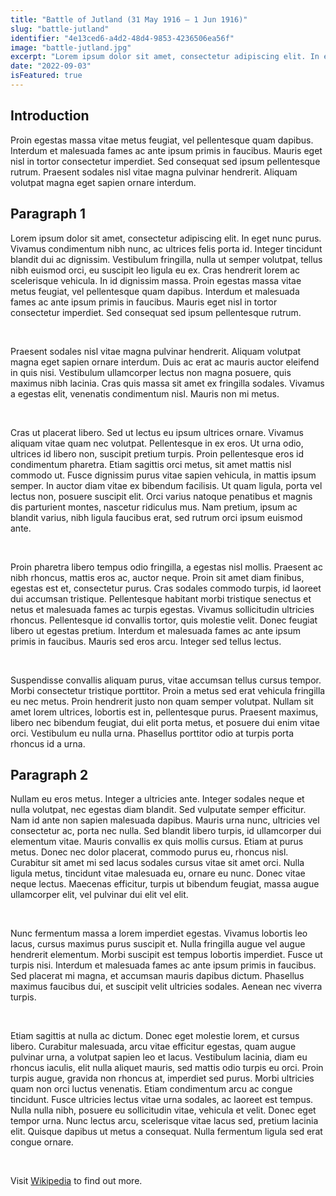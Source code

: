 ```yaml
---
title: "Battle of Jutland (31 May 1916 – 1 Jun 1916)"
slug: "battle-jutland"
identifier: "4e13ced6-a4d2-48d4-9853-4236506ea56f"
image: "battle-jutland.jpg"
excerpt: "Lorem ipsum dolor sit amet, consectetur adipiscing elit. In eget nunc purus. Vivamus condimentum nibh nunc, ac ultrices felis porta id. Integer tincidunt blandit dui ac dignissim."
date: "2022-09-03"
isFeatured: true
---
```


## Introduction

Proin egestas massa vitae metus feugiat, vel pellentesque quam dapibus. Interdum et malesuada fames ac ante ipsum primis in faucibus. Mauris eget nisl in tortor consectetur imperdiet. Sed consequat sed ipsum pellentesque rutrum.
Praesent sodales nisl vitae magna pulvinar hendrerit. Aliquam volutpat magna eget sapien ornare interdum.

## Paragraph 1

Lorem ipsum dolor sit amet, consectetur adipiscing elit. In eget nunc purus. Vivamus condimentum nibh nunc, ac ultrices felis porta id. Integer tincidunt blandit dui ac dignissim. Vestibulum fringilla, nulla ut semper volutpat, tellus nibh euismod orci, eu suscipit leo ligula eu ex. Cras hendrerit lorem ac scelerisque vehicula. In id dignissim massa. Proin egestas massa vitae metus feugiat, vel pellentesque quam dapibus. Interdum et malesuada fames ac ante ipsum primis in faucibus. Mauris eget nisl in tortor consectetur imperdiet. Sed consequat sed ipsum pellentesque rutrum.


&nbsp;  


Praesent sodales nisl vitae magna pulvinar hendrerit. Aliquam volutpat magna eget sapien ornare interdum. Duis ac erat ac mauris auctor eleifend in quis nisi. Vestibulum ullamcorper lectus non magna posuere, quis maximus nibh lacinia. Cras quis massa sit amet ex fringilla sodales. Vivamus a egestas elit, venenatis condimentum nisl. Mauris non mi metus.


&nbsp;  


Cras ut placerat libero. Sed ut lectus eu ipsum ultrices ornare. Vivamus aliquam vitae quam nec volutpat. Pellentesque in ex eros. Ut urna odio, ultrices id libero non, suscipit pretium turpis. Proin pellentesque eros id condimentum pharetra. Etiam sagittis orci metus, sit amet mattis nisl commodo ut. Fusce dignissim purus vitae sapien vehicula, in mattis ipsum semper. In auctor diam vitae ex bibendum facilisis. Ut quam ligula, porta vel lectus non, posuere suscipit elit. Orci varius natoque penatibus et magnis dis parturient montes, nascetur ridiculus mus. Nam pretium, ipsum ac blandit varius, nibh ligula faucibus erat, sed rutrum orci ipsum euismod ante.


&nbsp;  


Proin pharetra libero tempus odio fringilla, a egestas nisl mollis. Praesent ac nibh rhoncus, mattis eros ac, auctor neque. Proin sit amet diam finibus, egestas est et, consectetur purus. Cras sodales commodo turpis, id laoreet dui accumsan tristique. Pellentesque habitant morbi tristique senectus et netus et malesuada fames ac turpis egestas. Vivamus sollicitudin ultricies rhoncus. Pellentesque id convallis tortor, quis molestie velit. Donec feugiat libero ut egestas pretium. Interdum et malesuada fames ac ante ipsum primis in faucibus. Mauris sed eros arcu. Integer sed tellus lectus.


&nbsp;  


Suspendisse convallis aliquam purus, vitae accumsan tellus cursus tempor. Morbi consectetur tristique porttitor. Proin a metus sed erat vehicula fringilla eu nec metus. Proin hendrerit justo non quam semper volutpat. Nullam sit amet lorem ultrices, lobortis est in, pellentesque purus. Praesent maximus, libero nec bibendum feugiat, dui elit porta metus, et posuere dui enim vitae orci. Vestibulum eu nulla urna. Phasellus porttitor odio at turpis porta rhoncus id a urna.

## Paragraph 2

Nullam eu eros metus. Integer a ultricies ante. Integer sodales neque et nulla volutpat, nec egestas diam blandit. Sed vulputate semper efficitur. Nam id ante non sapien malesuada dapibus. Mauris urna nunc, ultricies vel consectetur ac, porta nec nulla. Sed blandit libero turpis, id ullamcorper dui elementum vitae. Mauris convallis ex quis mollis cursus. Etiam at purus metus. Donec nec dolor placerat, commodo purus eu, rhoncus nisl. Curabitur sit amet mi sed lacus sodales cursus vitae sit amet orci. Nulla ligula metus, tincidunt vitae malesuada eu, ornare eu nunc. Donec vitae neque lectus. Maecenas efficitur, turpis ut bibendum feugiat, massa augue ullamcorper elit, vel pulvinar dui elit vel elit.


&nbsp;  


Nunc fermentum massa a lorem imperdiet egestas. Vivamus lobortis leo lacus, cursus maximus purus suscipit et. Nulla fringilla augue vel augue hendrerit elementum. Morbi suscipit est tempus lobortis imperdiet. Fusce ut turpis nisi. Interdum et malesuada fames ac ante ipsum primis in faucibus. Sed placerat mi magna, et accumsan mauris dapibus dictum. Phasellus maximus faucibus dui, et suscipit velit ultricies sodales. Aenean nec viverra turpis.


&nbsp;  


Etiam sagittis at nulla ac dictum. Donec eget molestie lorem, et cursus libero. Curabitur malesuada, arcu vitae efficitur egestas, quam augue pulvinar urna, a volutpat sapien leo et lacus. Vestibulum lacinia, diam eu rhoncus iaculis, elit nulla aliquet mauris, sed mattis odio turpis eu orci. Proin turpis augue, gravida non rhoncus at, imperdiet sed purus. Morbi ultricies quam non orci luctus venenatis. Etiam condimentum arcu ac congue tincidunt. Fusce ultricies lectus vitae urna sodales, ac laoreet est tempus. Nulla nulla nibh, posuere eu sollicitudin vitae, vehicula et velit. Donec eget tempor urna. Nunc lectus arcu, scelerisque vitae lacus sed, pretium lacinia elit. Quisque dapibus ut metus a consequat. Nulla fermentum ligula sed erat congue ornare.


&nbsp;  


Visit [Wikipedia](https://en.wikipedia.org/wiki/Main_Page/) to find out more.
